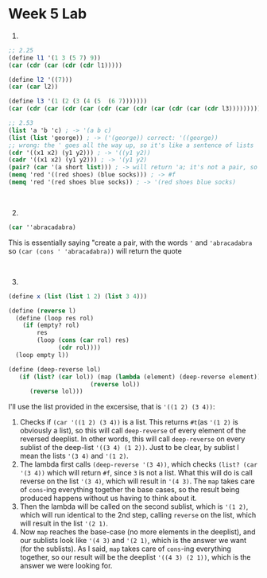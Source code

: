 # Week 5 Lab
1.
```scheme
;; 2.25
(define l1 '(1 3 (5 7) 9))
(car (cdr (car (cdr (cdr l1)))))

(define l2 '((7)))
(car (car l2))

(define l3 '(1 (2 (3 (4 (5  (6 7)))))))
(car (cdr (car (cdr (car (cdr (car (cdr (car (cdr (car (cdr l3))))))))))))

;; 2.53
(list 'a 'b 'c) ; -> '(a b c)
(list (list 'george)) ; -> ('(george)) correct: '((george))
;; wrong: the ' goes all the way up, so it's like a sentence of lists
(cdr '((x1 x2) (y1 y2))) ; -> '((y1 y2))
(cadr '((x1 x2) (y1 y2))) ; -> '(y1 y2)
(pair? (car '(a short list))) ; -> will return 'a; it's not a pair, so #f
(memq 'red '((red shoes) (blue socks))) ; -> #f
(memq 'red '(red shoes blue socks)) ; -> '(red shoes blue socks)
```

&nbsp;

2.
```scheme
(car ''abracadabra)
```
This is essentially saying "create a pair, with the words `'` and `'abracadabra` so `(car (cons ' 'abracadabra))` will return the quote

&nbsp;

3.
```scheme
(define x (list (list 1 2) (list 3 4)))

(define (reverse l)
  (define (loop res rol)
    (if (empty? rol)
        res
        (loop (cons (car rol) res)
              (cdr rol))))
  (loop empty l))

(define (deep-reverse lol)
   (if (list? (car lol)) (map (lambda (element) (deep-reverse element))
                       (reverse lol))
      (reverse lol)))
```

I'll use the list provided in the excersise, that is `'((1 2) (3 4))`:
1. Checks if `(car '((1 2) (3 4))` is a list. This returns `#t`(as `'(1 2)` is obviously a list), so this will call `deep-reverse` of every element of the reversed deeplist. In other words, this will call `deep-reverse` on every sublist of the deep-list `'((3 4) (1 2))`. Just to be clear, by sublist I mean the lists `'(3 4)` and `'(1 2)`.
2. The lambda first calls `(deep-reverse '(3 4))`, which checks `(list? (car '(3 4))` which will return `#f`, since `3` is not a list. What this will do is call reverse on the list `'(3 4)`, which will result in `'(4 3)`. The `map` takes care of `cons`-ing everything together the base cases, so the result being produced happens without us having to think about it.
3. Then the lambda will be called on the second sublist, which is `'(1 2)`, which will run identical to the 2nd step, calling `reverse` on the list, which will result in the list `'(2 1)`.
4. Now `map` reaches the base-case (no more elements in the deeplist), and our sublists look like `'(4 3)` and `'(2 1)`, which is the answer we want (for the sublists). As I said, `map` takes care of `cons`-ing everything together, so our result will be the deeplist `'((4 3) (2 1))`, which is the answer we were looking for.


